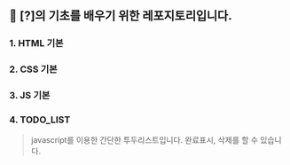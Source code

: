## 🦁 [?]의 기초를 배우기 위한 레포지토리입니다. 

### 1. HTML 기본

### 2. CSS 기본

### 3. JS 기본

### 4. TODO_LIST
> javascript를 이용한 간단한 투두리스트입니다. 완료표시, 삭제를 할 수 있습니다.
